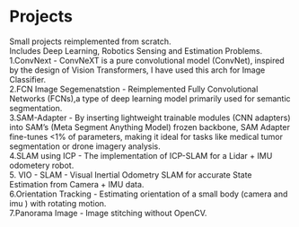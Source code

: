 # Projects
Small projects reimplemented from scratch.  
Includes Deep Learning, Robotics Sensing and Estimation Problems.  
1.ConvNext - ConvNeXT is a pure convolutional model (ConvNet), inspired by the design of Vision Transformers, I have used this arch for Image Classifier.  
2.FCN Image Segemenatstion -  Reimplemented Fully Convolutional Networks (FCNs),a type of deep learning model primarily used for semantic segmentation.  
3.SAM-Adapter - By inserting lightweight trainable modules (CNN adapters) into SAM’s (Meta Segment Anything Model) frozen backbone, SAM Adapter fine-tunes <1% of parameters, making it ideal for tasks like medical tumor segmentation or drone imagery analysis.  
4.SLAM using ICP -  The implementation of ICP-SLAM for a Lidar + IMU odometery robot.  
5. VIO - SLAM -  Visual Inertial Odometry SLAM for accurate State Estimation from Camera + IMU data.  
6.Orientation Tracking - Estimating orientation of a small body (camera and imu ) with rotating motion.  
7.Panorama Image -  Image stitching without OpenCV.  


